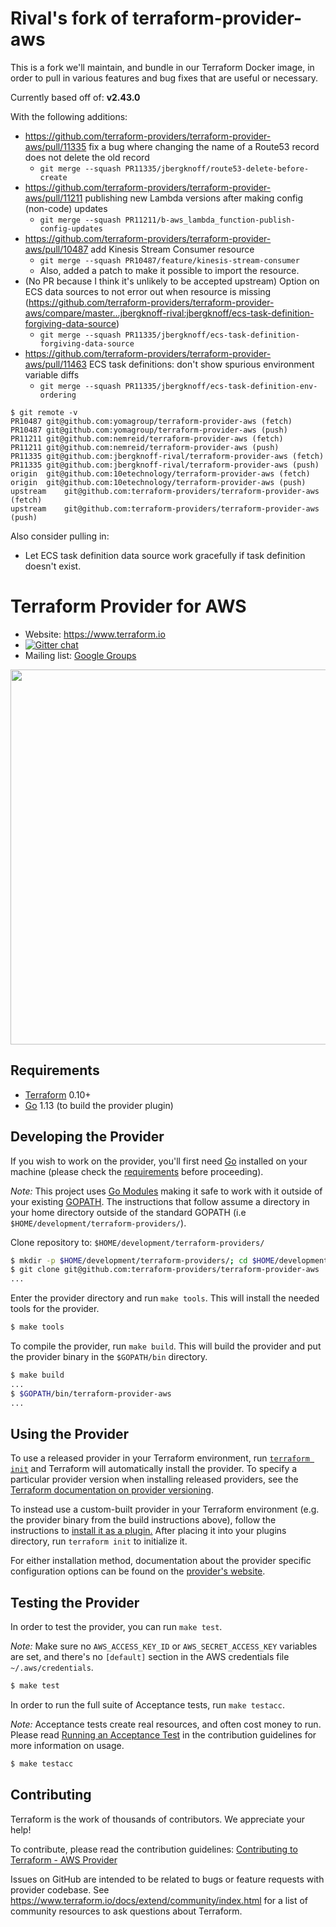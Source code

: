 Rival's fork of terraform-provider-aws
==================
This is a fork we'll maintain, and bundle in our Terraform Docker image, in order to pull in various features and bug fixes that are useful or necessary.

Currently based off of: **v2.43.0**

With the following additions:

* https://github.com/terraform-providers/terraform-provider-aws/pull/11335 fix a bug where changing the name of a Route53 record does not delete the old record
    * `git merge --squash PR11335/jbergknoff/route53-delete-before-create`
* https://github.com/terraform-providers/terraform-provider-aws/pull/11211 publishing new Lambda versions after making config (non-code) updates
    * `git merge --squash PR11211/b-aws_lambda_function-publish-config-updates`
* https://github.com/terraform-providers/terraform-provider-aws/pull/10487 add Kinesis Stream Consumer resource
    * `git merge --squash PR10487/feature/kinesis-stream-consumer`
    * Also, added a patch to make it possible to import the resource.
* (No PR because I think it's unlikely to be accepted upstream) Option on ECS data sources to not error out when resource is missing (https://github.com/terraform-providers/terraform-provider-aws/compare/master...jbergknoff-rival:jbergknoff/ecs-task-definition-forgiving-data-source)
    * `git merge --squash PR11335/jbergknoff/ecs-task-definition-forgiving-data-source`
* https://github.com/terraform-providers/terraform-provider-aws/pull/11463 ECS task definitions: don't show spurious environment variable diffs
    * `git merge --squash PR11335/jbergknoff/ecs-task-definition-env-ordering`

```
$ git remote -v
PR10487 git@github.com:yomagroup/terraform-provider-aws (fetch)
PR10487 git@github.com:yomagroup/terraform-provider-aws (push)
PR11211 git@github.com:nemreid/terraform-provider-aws (fetch)
PR11211 git@github.com:nemreid/terraform-provider-aws (push)
PR11335 git@github.com:jbergknoff-rival/terraform-provider-aws (fetch)
PR11335 git@github.com:jbergknoff-rival/terraform-provider-aws (push)
origin  git@github.com:10etechnology/terraform-provider-aws (fetch)
origin  git@github.com:10etechnology/terraform-provider-aws (push)
upstream    git@github.com:terraform-providers/terraform-provider-aws (fetch)
upstream    git@github.com:terraform-providers/terraform-provider-aws (push)
```

Also consider pulling in:

* Let ECS task definition data source work gracefully if task definition doesn't exist.

Terraform Provider for AWS
==================

- Website: https://www.terraform.io
- [![Gitter chat](https://badges.gitter.im/hashicorp-terraform/Lobby.png)](https://gitter.im/hashicorp-terraform/Lobby)
- Mailing list: [Google Groups](http://groups.google.com/group/terraform-tool)

<img src="https://cdn.rawgit.com/hashicorp/terraform-website/master/content/source/assets/images/logo-hashicorp.svg" width="600px">

Requirements
------------

- [Terraform](https://www.terraform.io/downloads.html) 0.10+
- [Go](https://golang.org/doc/install) 1.13 (to build the provider plugin)

Developing the Provider
---------------------

If you wish to work on the provider, you'll first need [Go](http://www.golang.org) installed on your machine (please check the [requirements](https://github.com/terraform-providers/terraform-provider-aws#requirements) before proceeding).

*Note:* This project uses [Go Modules](https://blog.golang.org/using-go-modules) making it safe to work with it outside of your existing [GOPATH](http://golang.org/doc/code.html#GOPATH). The instructions that follow assume a directory in your home directory outside of the standard GOPATH (i.e `$HOME/development/terraform-providers/`).

Clone repository to: `$HOME/development/terraform-providers/`

```sh
$ mkdir -p $HOME/development/terraform-providers/; cd $HOME/development/terraform-providers/
$ git clone git@github.com:terraform-providers/terraform-provider-aws
...
```

Enter the provider directory and run `make tools`. This will install the needed tools for the provider.

```sh
$ make tools
```

To compile the provider, run `make build`. This will build the provider and put the provider binary in the `$GOPATH/bin` directory.

```sh
$ make build
...
$ $GOPATH/bin/terraform-provider-aws
...
```

Using the Provider
----------------------

To use a released provider in your Terraform environment, run [`terraform init`](https://www.terraform.io/docs/commands/init.html) and Terraform will automatically install the provider. To specify a particular provider version when installing released providers, see the [Terraform documentation on provider versioning](https://www.terraform.io/docs/configuration/providers.html#version-provider-versions).

To instead use a custom-built provider in your Terraform environment (e.g. the provider binary from the build instructions above), follow the instructions to [install it as a plugin.](https://www.terraform.io/docs/plugins/basics.html#installing-a-plugin) After placing it into your plugins directory,  run `terraform init` to initialize it.

For either installation method, documentation about the provider specific configuration options can be found on the [provider's website](https://www.terraform.io/docs/providers/aws/index.html).

Testing the Provider
---------------------------

In order to test the provider, you can run `make test`.

*Note:* Make sure no `AWS_ACCESS_KEY_ID` or `AWS_SECRET_ACCESS_KEY` variables are set, and there's no `[default]` section in the AWS credentials file `~/.aws/credentials`.

```sh
$ make test
```

In order to run the full suite of Acceptance tests, run `make testacc`.

*Note:* Acceptance tests create real resources, and often cost money to run. Please read [Running an Acceptance Test](https://github.com/terraform-providers/terraform-provider-aws/blob/master/.github/CONTRIBUTING.md#running-an-acceptance-test) in the contribution guidelines for more information on usage.

```sh
$ make testacc
```

Contributing
---------------------------

Terraform is the work of thousands of contributors. We appreciate your help!

To contribute, please read the contribution guidelines: [Contributing to Terraform - AWS Provider](.github/CONTRIBUTING.md)

Issues on GitHub are intended to be related to bugs or feature requests with provider codebase. See https://www.terraform.io/docs/extend/community/index.html for a list of community resources to ask questions about Terraform.


